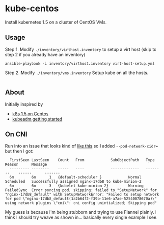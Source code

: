 # kube-centos

Install kubernetes 1.5 on a cluster of CentOS VMs.

## Usage

Step 1. Modify `./inventory/virthost.inventory` to setup a virt host (skip to step 2 if you already have an inventory)

```
ansible-playbook -i inventory/virthost.inventory virt-host-setup.yml 
```

Step 2. Modify `./inventory/vms.inventory` Setup kube on all the hosts.

```

```

## About

Initially inspired by 

* [k8s 1.5 on Centos](http://linoxide.com/containers/setup-kubernetes-kubeadm-centos/)
* [kubeadm getting started](https://kubernetes.io/docs/getting-started-guides/kubeadm/)

## On CNI

Run into an issue that looks kind of [like this](https://github.com/kubernetes/kubernetes/issues/36575) so I added `--pod-network-cidr=` but then I got:

```
  FirstSeen LastSeen    Count   From            SubObjectPath   Type        Reason      Message
  --------- --------    -----   ----            -------------   --------    ------      -------
  6m        6m      1   {default-scheduler }            Normal      Scheduled   Successfully assigned nginx-17db8 to kube-minion-2
  6m        6m      3   {kubelet kube-minion-2}         Warning     FailedSync  Error syncing pod, skipping: failed to "SetupNetwork" for "nginx-17db8_default" with SetupNetworkError: "Failed to setup network for pod \"nginx-17db8_default(1a2b64f2-f39b-11e6-a7ae-52540078670a)\" using network plugins \"cni\": cni config unintialized; Skipping pod"
```

My guess is because I'm being stubborn and trying to use Flannel plainly. I think I should try weave as shown in... basically every single example I see.


